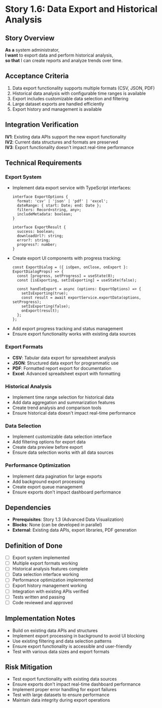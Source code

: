 # Story 1.6: Data Export and Historical Analysis

## Story Overview

**As a** system administrator,  
**I want** to export data and perform historical analysis,  
**so that** I can create reports and analyze trends over time.

## Acceptance Criteria

1. Data export functionality supports multiple formats (CSV, JSON, PDF)
2. Historical data analysis with configurable time ranges is available
3. Export includes customizable data selection and filtering
4. Large dataset exports are handled efficiently
5. Export history and management is available

## Integration Verification

**IV1**: Existing data APIs support the new export functionality  
**IV2**: Current data structures and formats are preserved  
**IV3**: Export functionality doesn't impact real-time performance

## Technical Requirements

### Export System
- Implement data export service with TypeScript interfaces:
  ```tsx
  interface ExportOptions {
    format: 'csv' | 'json' | 'pdf' | 'excel';
    dateRange: { start: Date; end: Date };
    filters: Record<string, any>;
    includeMetadata: boolean;
  }
  
  interface ExportResult {
    success: boolean;
    downloadUrl?: string;
    error?: string;
    progress?: number;
  }
  ```
- Create export UI components with progress tracking:
  ```tsx
  const ExportDialog = ({ isOpen, onClose, onExport }: ExportDialogProps) => {
    const [progress, setProgress] = useState(0);
    const [isExporting, setIsExporting] = useState(false);
    
    const handleExport = async (options: ExportOptions) => {
      setIsExporting(true);
      const result = await exportService.exportData(options, setProgress);
      setIsExporting(false);
      onExport(result);
    };
  };
  ```
- Add export progress tracking and status management
- Ensure export functionality works with existing data sources

### Export Formats
- **CSV**: Tabular data export for spreadsheet analysis
- **JSON**: Structured data export for programmatic use
- **PDF**: Formatted report export for documentation
- **Excel**: Advanced spreadsheet export with formatting

### Historical Analysis
- Implement time range selection for historical data
- Add data aggregation and summarization features
- Create trend analysis and comparison tools
- Ensure historical data doesn't impact real-time performance

### Data Selection
- Implement customizable data selection interface
- Add filtering options for export data
- Create data preview before export
- Ensure data selection works with all data sources

### Performance Optimization
- Implement data pagination for large exports
- Add background export processing
- Create export queue management
- Ensure exports don't impact dashboard performance

## Dependencies

- **Prerequisites**: Story 1.3 (Advanced Data Visualization)
- **Blocks**: None (can be developed in parallel)
- **External**: Existing data APIs, export libraries, PDF generation

## Definition of Done

- [ ] Export system implemented
- [ ] Multiple export formats working
- [ ] Historical analysis features complete
- [ ] Data selection interface working
- [ ] Performance optimization implemented
- [ ] Export history management working
- [ ] Integration with existing APIs verified
- [ ] Tests written and passing
- [ ] Code reviewed and approved

## Implementation Notes

- Build on existing data APIs and structures
- Implement export processing in background to avoid UI blocking
- Use existing filtering and data selection patterns
- Ensure export functionality is accessible and user-friendly
- Test with various data sizes and export formats

## Risk Mitigation

- Test export functionality with existing data sources
- Ensure exports don't impact real-time dashboard performance
- Implement proper error handling for export failures
- Test with large datasets to ensure performance
- Maintain data integrity during export operations
